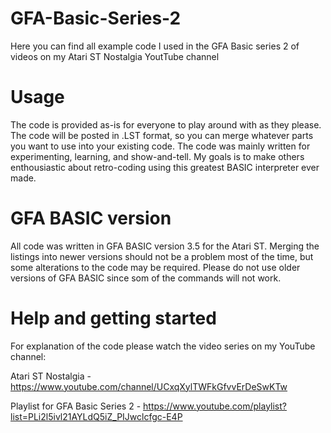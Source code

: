 # GFA-Basic-Series-2
Here you can find all example code I used in the GFA Basic series 2 of videos on my Atari ST Nostalgia YoutTube channel

# Usage
The code is provided as-is for everyone to play around with as they please.
The code will be posted in .LST format, so you can merge whatever parts you want to use into your existing code.
The code was mainly written for experimenting, learning, and show-and-tell.
My goals is to make others enthousiastic about retro-coding using this greatest BASIC interpreter ever made.

# GFA BASIC version
All code was written in GFA BASIC version 3.5 for the Atari ST.
Merging the listings into newer versions should not be a problem most of the time, but some alterations to the code may be required.
Please do not use older versions of GFA BASIC since som of the commands will not work.

# Help and getting started
For explanation of the code please watch the video series on my YouTube channel:

Atari ST Nostalgia - https://www.youtube.com/channel/UCxqXylTWFkGfvvErDeSwKTw

Playlist for GFA Basic Series 2 - https://www.youtube.com/playlist?list=PLi2l5ivl21AYLdQ5iZ_PIJwclcfgc-E4P 
